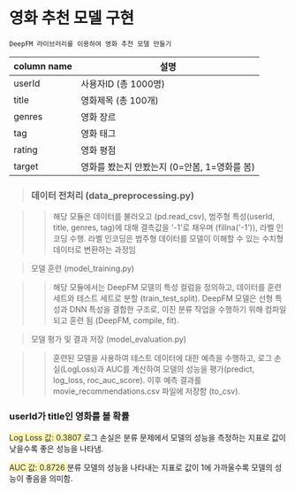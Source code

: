 # 영화 추천 모델 구현

<pre><code>DeepFM 라이브러리를 이용하여 영화 추천 모델 만들기</code></pre>


|column name|설명|
|---	|---	|
|userId|사용자ID (총 1000명)|
|title|영화제목 (총 100개)|
|genres|영화 장르|
|tag|영화 태그|
|rating|영화 평점|
|target|영화를 봤는지 안봤는지 (0=안봄, 1=영화를 봄)|


> ### 데이터 전처리 (data_preprocessing.py)

>  > 해당 모듈은 데이터를 불러오고 (pd.read_csv), 범주형 특성(userId, title, genres, tag)에 대해 결측값을 '-1'로 채우며 (fillna('-1')), 라벨 인코딩 수행. 라벨 인코딩은 범주형 데이터를 모델이 이해할 수 있는 수치형 데이터로 변환하는 과정임

> 모델 훈련 (model_training.py)

>  > 해당 모듈에서는 DeepFM 모델의 특성 컬럼을 정의하고, 데이터를 훈련 세트와 테스트 세트로 분할 (train_test_split). DeepFM 모델은 선형 특성과 DNN 특성을 결합한 구조로, 이진 분류 작업을 수행하기 위해 컴파일되고 훈련 됨 (DeepFM, compile, fit).

> 모델 평가 및 결과 저장 (model_evaluation.py)

>  > 훈련된 모델을 사용하여 테스트 데이터에 대한 예측을 수행하고, 로그 손실(LogLoss)과 AUC를 계산하여 모델의 성능을 평가(predict, log_loss, roc_auc_score). 이후 예측 결과를 movie_recommendations.csv 파일에 저장함 (to_csv).

### userId가 title인 영화를 볼 확률

<span style="color: #2D3748; background-color:#fff5b1;"> Log Loss 값: 0.3807 </span>
로그 손실은 분류 문제에서 모델의 성능을 측정하는 지표로 값이 낮을수록 좋은 성능을 나타냄.

<span style="color: #2D3748; background-color:#fff5b1;"> AUC 값: 0.8726 </span>
분류 모델의 성능을 나타내는 지표로 값이 1에 가까울수록 모델의 성능이 좋음을 의미함.
